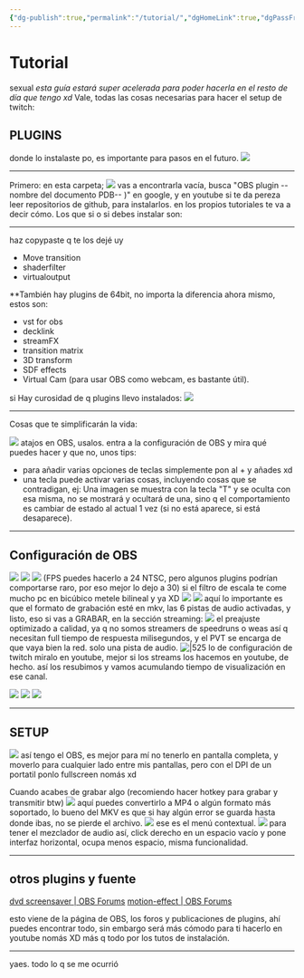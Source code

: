 ```yaml
---
{"dg-publish":true,"permalink":"/tutorial/","dgHomeLink":true,"dgPassFrontmatter":false}
---
```



# Tutorial

sexual
*esta guía estará super acelerada para poder hacerla en el resto de día que tengo xd*
Vale, todas las cosas necesarias para hacer el setup de twitch:

## PLUGINS

donde lo instalaste po, es importante para pasos en el futuro.
![](https://i.imgur.com/HYdG9cU.png)

---

Primero: en esta carpeta;
![](https://i.imgur.com/EqaXXe9.png)
vas a encontrarla vacía, busca "OBS plugin --nombre del documento PDB-- )" en google, y en youtube si te da pereza leer repositorios de github, para instalarlos. en los propios  tutoriales te va a decir cómo. Los que si o si debes instalar son:

---

haz copypaste q te los dejé uy

- Move transition
- shaderfilter
- virtualoutput

**También hay plugins de 64bit, no importa la diferencia ahora mismo, estos son:

- vst for obs
- decklink
- streamFX
- transition matrix
- 3D transform
- SDF effects
- Virtual Cam (para usar OBS como webcam, es bastante útil).


si Hay curosidad de q plugins llevo instalados:
![](https://i.imgur.com/iPnbyNl.png)


---

Cosas que te simplificarán la vida:

![](https://i.imgur.com/cpZZH58.png)
	atajos en OBS, usalos. entra a la configuración de OBS y mira qué puedes hacer y que no, unos tips:

- para añadir varias opciones de teclas simplemente pon al + y añades xd
- una tecla puede activar varias cosas, incluyendo cosas que se contradigan, ej: Una imagen se muestra con la tecla "T" y se oculta con esa misma, no se mostrará y ocultará de una, sino q el comportamiento es cambiar de estado al actual 1 vez (si no está aparece, si está desaparece).

---



## Configuración de OBS

![](https://i.imgur.com/Gc4YXR5.png)
![](https://i.imgur.com/1tBGoST.png)
![](https://i.imgur.com/cXkv2ys.png)
(FPS puedes hacerlo a 24 NTSC, pero algunos plugins podrían comportarse raro, por eso mejor lo dejo a 30)
si el filtro de escala te come mucho pc en bicúbico metele bilineal y ya XD
![](https://i.imgur.com/4Ay77MZ.png)
![](https://i.imgur.com/NttJ6gi.png)
aquí lo importante es que el formato de grabación esté en mkv, las 6 pistas de audio activadas, y listo, eso si vas a GRABAR, en la sección streaming:
![](https://i.imgur.com/CWNe6bQ.png)
el preajuste optimizado a calidad, ya q no somos streamers de speedruns o weas así q necesitan full tiempo de respuesta milisegundos, y el PVT se encarga de que vaya bien la red.
solo una pista de audio.
![|525](https://i.imgur.com/PDbZ0QR.png)
lo de configuración de twitch miralo en youtube, mejor si los streams los hacemos en youtube, de hecho. así los resubimos y vamos acumulando tiempo de visualización  en ese canal.

![](https://i.imgur.com/p8Fs45K.png)
![](https://i.imgur.com/JgNIXS1.png)
![](https://i.imgur.com/aWmPG0x.png)

---

## SETUP

![](https://i.imgur.com/eRrUzLD.png)
así tengo el OBS, es mejor para mí no tenerlo en pantalla completa, y moverlo para cualquier lado entre mis pantallas, pero con el DPI de un portatil ponlo fullscreen nomás xd

Cuando acabes de grabar algo (recomiendo hacer hotkey para grabar y transmitir btw) ![](https://i.imgur.com/WGYGMhl.png)
aquí puedes convertirlo a MP4 o algún formato más soportado, lo bueno del MKV es que si hay algún error se guarda hasta donde ibas, no se pierde el archivo.
![](https://i.imgur.com/11xYJAr.png)
ese es el menú contextual.
![](https://i.imgur.com/9b5aE9H.png)
para tener el mezclador de audio así, click derecho en un espacio vacío y pone interfaz horizontal, ocupa menos espacio, misma funcionalidad.

---

## otros plugins y fuente

[dvd screensaver | OBS Forums](https://obsproject.com/forum/resources/dvd-screensaver.762/)
[motion-effect | OBS Forums](https://obsproject.com/forum/threads/motion-effect.84158/)

esto viene de la página de OBS, los foros y publicaciones de plugins, ahí puedes encontrar todo, sin embargo será más cómodo para ti hacerlo en youtube nomás XD más q todo por los tutos de instalación.

---
yaes. todo lo q se me ocurrió